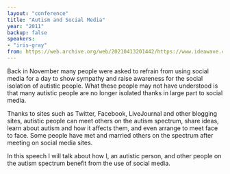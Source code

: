 ```yaml
---
layout: "conference"
title: "Autism and Social Media"
year: "2011"
backup: false
speakers:
- "iris-gray"
from: https://web.archive.org/web/20210413201442/https://www.ideawave.ca/2011-conference/autism-and-social-media
---
```


Back in November many people were asked to refrain from using social media for
a day to show sympathy and raise awareness for the social isolation of
autistic people. What these people may not have understood is that many
autistic people are no longer isolated thanks in large part to social media.

Thanks to sites such as Twitter, Facebook, LiveJournal and other blogging
sites, autistic people can meet others on the autism spectrum, share ideas,
learn about autism and how it affects them, and even arrange to meet face to
face. Some people have met and married others on the spectrum after meeting on
social media sites.

In this speech I will talk about how I, an autistic person, and other people
on the autism spectrum benefit from the use of social media.
